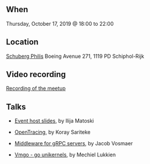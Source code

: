 When
----
Thursday, October 17, 2019 @ 18:00 to 22:00

Location
--------
[Schuberg Philis](https://schubergphilis.com/)
Boeing Avenue 271, 
1119 PD Schiphol-Rijk

Video recording
---------------

[Recording of the meetup](https://www.youtube.com/watch?v=4arBTsZhNOg)

Talks
-----

* [Event host slides](Host.pdf), by Ilija Matoski

* [OpenTracing](OpenTracing.pdf), by Koray Sariteke

* [Middleware for gRPC servers](Middleware%20for%20gRPC%20servers%20-%20Jacob%20Vosmaer.pdf), by Jacob Vosmaer

* [Vmgo - go unikernels](vmgo.pdf), by Mechiel Lukkien

